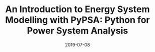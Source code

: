 ---
title: "An Introduction to Energy System Modelling with PyPSA: Python for Power System Analysis"
date: 2019-07-08
summary: Instituto de Investigaciòn Technològica (IIT), Comillas Pontifical University, Madrid, Spain.
authors: ["admin"]

links:
  - icon_pack: fas
    icon: laptop-code
    name: jupyter-notebook
    url: 'https://www.dropbox.com/sh/izb8z2ope7u20al/AAArfvPjb2o6nAYdIdGQovY9a?dl=0'
---